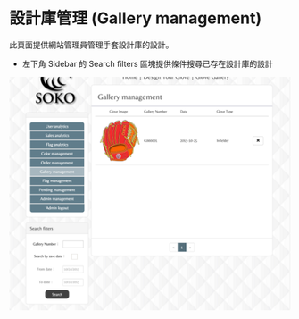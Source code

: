 # 設計庫管理 (Gallery management)
此頁面提供網站管理員管理手套設計庫的設計。  
* 左下角 Sidebar 的 Search filters 區塊提供條件搜尋已存在設計庫的設計

<img src='/src/images/gallery_management.png' />
